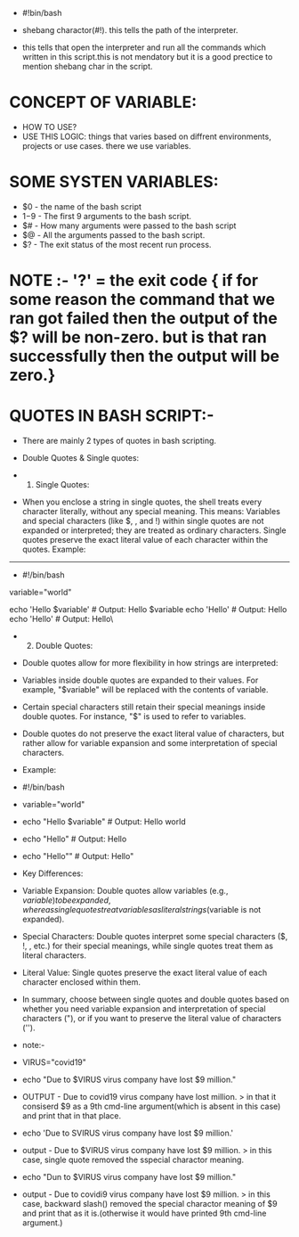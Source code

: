 - #!bin/bash

- shebang charactor(#!). this tells the path of the interpreter.

- this tells that open the interpreter and run all the commands which written in this script.this is not mendatory but it is a good prectice to mention shebang char in the script.


# CONCEPT OF VARIABLE:
- HOW TO USE?
- USE THIS LOGIC: things that varies based on diffrent environments, projects or use cases. there we use variables.

# SOME SYSTEN VARIABLES:
- $0 - the name of the bash script
- $1-$9 - The first 9 arguments to the bash script.
- $# - How many arguments were passed to the bash script
- $@ - All the arguments passed to the bash script.
- $? - The exit status of the most recent run process.

# NOTE :-  '?' = the exit code { if for some reason the command that we ran got failed then the output of the $? will be non-zero. but is that ran successfully then the output will be zero.}



# QUOTES IN BASH SCRIPT:-
- There are mainly 2 types of quotes in bash scripting.
- Double Quotes & Single quotes:

- 1. Single Quotes:

- When you enclose a string in single quotes, the shell treats every character literally, without any special meaning. This means:
Variables and special characters (like $, \, and !) within single quotes are not expanded or interpreted; they are treated as ordinary characters.
Single quotes preserve the exact literal value of each character within the quotes.
Example:

---

- #!/bin/bash

variable="world"

echo 'Hello $variable'    # Output: Hello $variable
echo 'Hello'              # Output: Hello
echo 'Hello\'             # Output: Hello\
- 2. Double Quotes:

- Double quotes allow for more flexibility in how strings are interpreted:
- Variables inside double quotes are expanded to their values. For example, "$variable" will be replaced with the contents of variable.
- Certain special characters still retain their special meanings inside double quotes. For instance, "$" is used to refer to variables.
- Double quotes do not preserve the exact literal value of characters, but rather allow for variable expansion and some interpretation of special characters.
- Example:

- #!/bin/bash

- variable="world"

- echo "Hello $variable"    # Output: Hello world
- echo "Hello"              # Output: Hello
- echo "Hello\""            # Output: Hello"

- Key Differences:

- Variable Expansion: Double quotes allow variables (e.g., $variable) to be expanded, whereas single quotes treat variables as literal strings ($variable is not expanded).
- Special Characters: Double quotes interpret some special characters ($, !, \, etc.) for their special meanings, while single quotes treat them as literal characters.
- Literal Value: Single quotes preserve the exact literal value of each character enclosed within them.

- In summary, choose between single quotes and double quotes based on whether you need variable expansion and interpretation of special characters ("), or if you want to preserve the literal value of characters ('').

- note:-
- VIRUS="covid19"
- echo "Due to $VIRUS virus company have lost $9 million."
- OUTPUT - Due to covid19 virus company have lost  million. > in that it consiserd $9 as a 9th cmd-line argument(which is absent in this case) and print that in that place.
- echo 'Due to SVIRUS virus company have lost $9 million.'
- output - Due to $VIRUS virus company have lost $9 million. > in this case, single quote removed the sspecial charactor meaning.
- echo "Dun to $VIRUS virus company have lost \$9 million."
- output - Due to covidi9 virus company have lost $9 million. > in this case, backward slash(\) removed the special charactor meaning of $9 and print that as it is.(otherwise it would have printed 9th cmd-line argument.)
